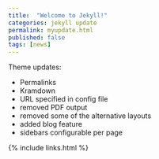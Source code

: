 ```yaml
---
title:  "Welcome to Jekyll!"
categories: jekyll update
permalink: myupdate.html
published: false
tags: [news]
---
```



Theme updates:

- Permalinks
- Kramdown
- URL specified in config file
- removed PDF output
- removed some of the alternative layouts
- added blog feature
- sidebars configurable per page

{% include links.html %}
